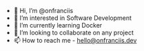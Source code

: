 - 👋 Hi, I’m @onfranciis
- 👀 I’m interested in Software Development
- 🌱 I’m currently learning Docker
- 💞️ I’m looking to collaborate on any project
- 📫 How to reach me - hello@onfranciis.dev

<!---
onfrancis/onfrancis is a ✨ special ✨ repository because its `README.md` (this file) appears on your GitHub profile.
You can click the Preview link to take a look at your changes.
--->
